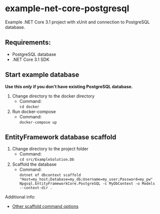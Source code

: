 # example-net-core-postgresql
Example .NET Core 3.1 project with xUnit and connection to PostgreSQL database.

## Requirements:
- PostgreSQL database
- .NET Core 3.1 SDK

## Start example database
**Use this _only_ if you don't have existing PostgreSQL database.**
1. Change directory to the docker directory
    - Command:\
        `cd docker`
2. Run docker-compose
    - Command:\
        `docker-compose up`

## EntityFramework database scaffold
1. Change directory to the project folder
    - Command:\
        `cd src/ExampleSolution.Db`
2. Scaffold the database
    - Command:\
        `dotnet ef dbcontext scaffold "Host=my_host;Database=my_db;Username=my_user;Password=my_pw" Npgsql.EntityFrameworkCore.PostgreSQL -c MyDbContext -o Models --context-dir .`

Additional info:
- [Other scaffold command options](https://docs.microsoft.com/en-us/ef/core/miscellaneous/cli/dotnet#common-options)
